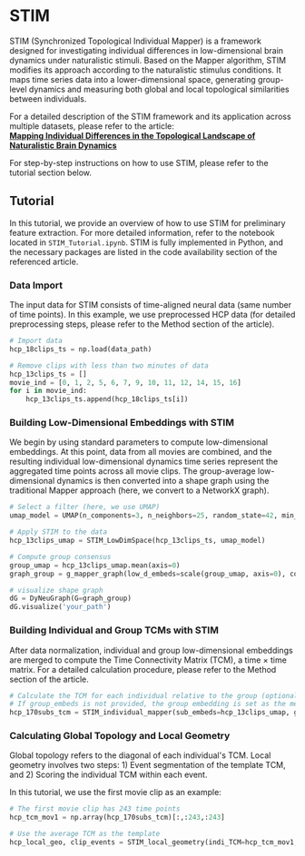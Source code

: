 # STIM 

STIM (Synchronized Topological Individual Mapper) is a framework designed for investigating individual differences in low-dimensional brain dynamics under naturalistic stimuli. Based on the Mapper algorithm, STIM modifies its approach according to the naturalistic stimulus conditions. It maps time series data into a lower-dimensional space, generating group-level dynamics and measuring both global and local topological similarities between individuals.

For a detailed description of the STIM framework and its application across multiple datasets, please refer to the article:  
[**Mapping Individual Differences in the Topological Landscape of Naturalistic Brain Dynamics**](https://www.biorxiv.org/content/10.1101/2024.06.20.599966v2)

For step-by-step instructions on how to use STIM, please refer to the tutorial section below.

## Tutorial

In this tutorial, we provide an overview of how to use STIM for preliminary feature extraction. For more detailed information, refer to the notebook located in `STIM_Tutorial.ipynb`. STIM is fully implemented in Python, and the necessary packages are listed in the code availability section of the referenced article.

### Data Import

The input data for STIM consists of time-aligned neural data (same number of time points). In this example, we use preprocessed HCP data (for detailed preprocessing steps, please refer to the Method section of the article).

```python
# Import data
hcp_18clips_ts = np.load(data_path)

# Remove clips with less than two minutes of data
hcp_13clips_ts = []
movie_ind = [0, 1, 2, 5, 6, 7, 9, 10, 11, 12, 14, 15, 16]
for i in movie_ind:
    hcp_13clips_ts.append(hcp_18clips_ts[i])
```

### Building Low-Dimensional Embeddings with STIM

We begin by using standard parameters to compute low-dimensional embeddings. At this point, data from all movies are combined, and the resulting individual low-dimensional dynamics time series represent the aggregated time points across all movie clips. The group-average low-dimensional dynamics is then converted into a shape graph using the traditional Mapper approach (here, we convert to a NetworkX graph).

```python
# Select a filter (here, we use UMAP)
umap_model = UMAP(n_components=3, n_neighbors=25, random_state=42, min_dist=0.01, metric='euclidean')

# Apply STIM to the data
hcp_13clips_umap = STIM_LowDimSpace(hcp_13clips_ts, umap_model)

# Compute group consensus
group_umap = hcp_13clips_umap.mean(axis=0)
graph_group = g_mapper_graph(low_d_embeds=scale(group_umap, axis=0), cover_n=12, cover_overlap=0.5, eps=0.7)

# visualize shape graph
dG = DyNeuGraph(G=graph_group)
dG.visualize('your_path')
```

### Building Individual and Group TCMs with STIM

After data normalization, individual and group low-dimensional embeddings are merged to compute the Time Connectivity Matrix (TCM), a time × time matrix. For a detailed calculation procedure, please refer to the Method section of the article.

```python
# Calculate the TCM for each individual relative to the group (optional: specify group_embeds)
# If group_embeds is not provided, the group embedding is set as the mean of all individual embeddings.
hcp_170subs_tcm = STIM_individual_mapper(sub_embeds=hcp_13clips_umap, group_embeds=None)
```

### Calculating Global Topology and Local Geometry

Global topology refers to the diagonal of each individual's TCM. Local geometry involves two steps: 1) Event segmentation of the template TCM, and 2) Scoring the individual TCM within each event.

In this tutorial, we use the first movie clip as an example:

```python
# The first movie clip has 243 time points
hcp_tcm_mov1 = np.array(hcp_170subs_tcm)[:,:243,:243]

# Use the average TCM as the template
hcp_local_geo, clip_events = STIM_local_geometry(indi_TCM=hcp_tcm_mov1,template_TCM=hcp_tcm_mov1.mean(axis=0))
```
